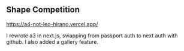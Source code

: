 
## Shape Competition

https://a4-not-leo-hirano.vercel.app/

I rewrote a3 in next.js, swapping from passport auth to next auth with github. I also added a gallery feature.
